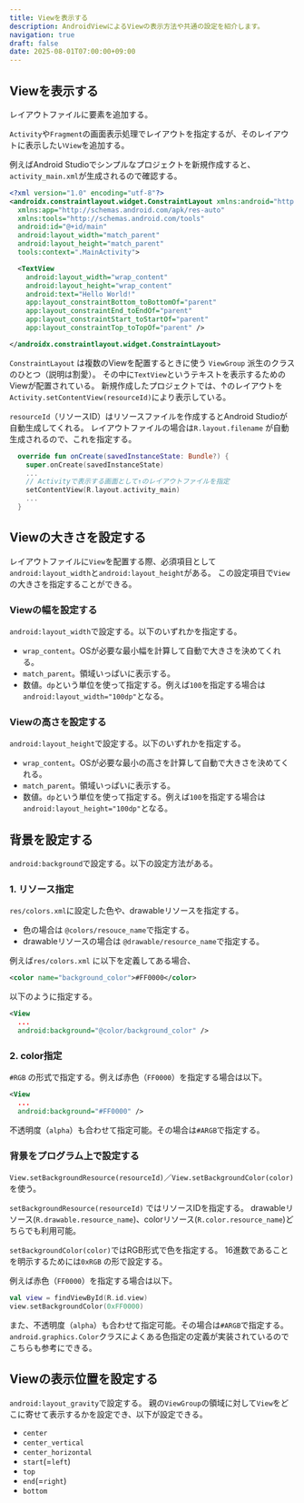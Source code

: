 ```yaml
---
title: Viewを表示する
description: AndroidViewによるViewの表示方法や共通の設定を紹介します。
navigation: true
draft: false
date: 2025-08-01T07:00:00+09:00
---
```


## Viewを表示する

レイアウトファイルに要素を追加する。

`Activity`や`Fragment`の画面表示処理でレイアウトを指定するが、そのレイアウトに表示したい`View`を追加する。

例えばAndroid Studioでシンプルなプロジェクトを新規作成すると、`activity_main.xml`が生成されるので確認する。

```xml
<?xml version="1.0" encoding="utf-8"?>
<androidx.constraintlayout.widget.ConstraintLayout xmlns:android="http://schemas.android.com/apk/res/android"
  xmlns:app="http://schemas.android.com/apk/res-auto"
  xmlns:tools="http://schemas.android.com/tools"
  android:id="@+id/main"
  android:layout_width="match_parent"
  android:layout_height="match_parent"
  tools:context=".MainActivity">

  <TextView
    android:layout_width="wrap_content"
    android:layout_height="wrap_content"
    android:text="Hello World!"
    app:layout_constraintBottom_toBottomOf="parent"
    app:layout_constraintEnd_toEndOf="parent"
    app:layout_constraintStart_toStartOf="parent"
    app:layout_constraintTop_toTopOf="parent" />

</androidx.constraintlayout.widget.ConstraintLayout>
```

`ConstraintLayout` は複数のViewを配置するときに使う `ViewGroup` 派生のクラスのひとつ（説明は割愛）。
その中に`TextView`というテキストを表示するためのViewが配置されている。
新規作成したプロジェクトでは、↑のレイアウトを`Activity.setContentView(resourceId)`により表示している。

`resourceId`（リソースID）はリソースファイルを作成するとAndroid Studioが自動生成してくれる。
レイアウトファイルの場合は`R.layout.filename` が自動生成されるので、これを指定する。

```kt
  override fun onCreate(savedInstanceState: Bundle?) {
    super.onCreate(savedInstanceState)
    ...
    // Activityで表示する画面として↑のレイアウトファイルを指定
    setContentView(R.layout.activity_main)
    ...
  }
```

## Viewの大きさを設定する

レイアウトファイルに`View`を配置する際、必須項目として`android:layout_width`と`android:layout_height`がある。
この設定項目で`View`の大きさを指定することができる。

### Viewの幅を設定する

`android:layout_width`で設定する。以下のいずれかを指定する。
- `wrap_content`。OSが必要な最小幅を計算して自動で大きさを決めてくれる。
- `match_parent`。領域いっぱいに表示する。
- 数値。`dp`という単位を使って指定する。例えば`100`を指定する場合は`android:layout_width="100dp"`となる。


### Viewの高さを設定する

`android:layout_height`で設定する。以下のいずれかを指定する。
- `wrap_content`。OSが必要な最小の高さを計算して自動で大きさを決めてくれる。
- `match_parent`。領域いっぱいに表示する。
- 数値。`dp`という単位を使って指定する。例えば`100`を指定する場合は`android:layout_height="100dp"`となる。

## 背景を設定する

`android:background`で設定する。以下の設定方法がある。

### 1. リソース指定

`res/colors.xml`に設定した色や、drawableリソースを指定する。
- 色の場合は `@colors/resouce_name`で指定する。
- drawableリソースの場合は `@drawable/resource_name`で指定する。

例えば`res/colors.xml` に以下を定義してある場合、

```xml
<color name="background_color">#FF0000</color>
```

以下のように指定する。

```xml
<View
  ...
  android:background="@color/background_color" />
```

### 2. color指定

`#RGB` の形式で指定する。例えば赤色（`FF0000`）を指定する場合は以下。

```xml
<View
  ...
  android:background="#FF0000" />
```

不透明度（`alpha`）も合わせて指定可能。その場合は`#ARGB`で指定する。

### 背景をプログラム上で設定する

`View.setBackgroundResource(resourceId)`／`View.setBackgroundColor(color)`を使う。

`setBackgroundResource(resourceId)` ではリソースIDを指定する。
drawableリソース(`R.drawable.resource_name`)、colorリソース(`R.color.resource_name`)どちらでも利用可能。

`setBackgroundColor(color)`ではRGB形式で色を指定する。
16進数であることを明示するためには`0xRGB` の形で設定する。

例えば赤色（`FF0000`）を指定する場合は以下。

```kt
val view = findViewById(R.id.view)
view.setBackgroundColor(0xFF0000)
```

また、不透明度（`alpha`）も合わせて指定可能。その場合は`#ARGB`で指定する。
`android.graphics.Color`クラスによくある色指定の定義が実装されているのでこちらも参考にできる。

## Viewの表示位置を設定する

`android:layout_gravity`で設定する。
親の`ViewGroup`の領域に対して`View`をどこに寄せて表示するかを設定でき、以下が設定できる。

- `center`
- `center_vertical`
- `center_horizontal`
- `start`(=`left`)
- `top`
- `end`(=`right`)
- `bottom`

